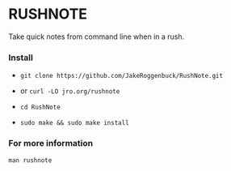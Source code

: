 # RUSHNOTE
Take quick notes from command line when in a rush.

### Install
* `git clone https://github.com/JakeRoggenbuck/RushNote.git`
* or `curl -LO jro.org/rushnote`

* `cd RushNote`
* `sudo make && sudo make install`

### For more information
`man rushnote`
